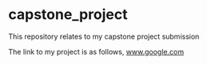 # capstone_project
This repository relates to my capstone project submission

The link to my project is as follows,
www.google.com
